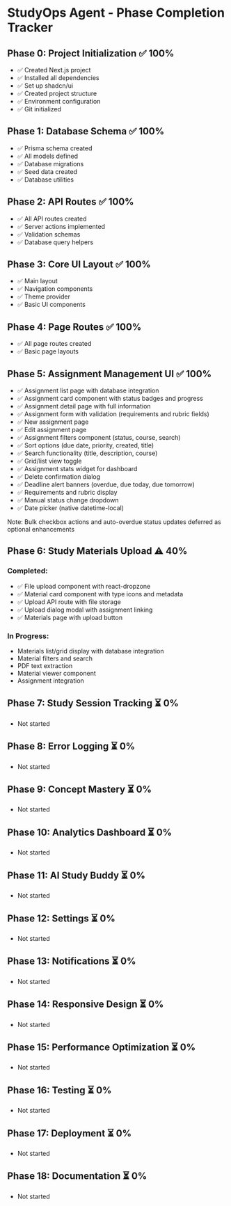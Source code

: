 # StudyOps Agent - Phase Completion Tracker

## Phase 0: Project Initialization ✅ 100%
- ✅ Created Next.js project
- ✅ Installed all dependencies
- ✅ Set up shadcn/ui
- ✅ Created project structure
- ✅ Environment configuration
- ✅ Git initialized

## Phase 1: Database Schema ✅ 100%
- ✅ Prisma schema created
- ✅ All models defined
- ✅ Database migrations
- ✅ Seed data created
- ✅ Database utilities

## Phase 2: API Routes ✅ 100%
- ✅ All API routes created
- ✅ Server actions implemented
- ✅ Validation schemas
- ✅ Database query helpers

## Phase 3: Core UI Layout ✅ 100%
- ✅ Main layout
- ✅ Navigation components
- ✅ Theme provider
- ✅ Basic UI components

## Phase 4: Page Routes ✅ 100%
- ✅ All page routes created
- ✅ Basic page layouts

## Phase 5: Assignment Management UI ✅ 100%
- ✅ Assignment list page with database integration
- ✅ Assignment card component with status badges and progress
- ✅ Assignment detail page with full information
- ✅ Assignment form with validation (requirements and rubric fields)
- ✅ New assignment page
- ✅ Edit assignment page
- ✅ Assignment filters component (status, course, search)
- ✅ Sort options (due date, priority, created, title)
- ✅ Search functionality (title, description, course)
- ✅ Grid/list view toggle
- ✅ Assignment stats widget for dashboard
- ✅ Delete confirmation dialog
- ✅ Deadline alert banners (overdue, due today, due tomorrow)
- ✅ Requirements and rubric display
- ✅ Manual status change dropdown
- ✅ Date picker (native datetime-local)

Note: Bulk checkbox actions and auto-overdue status updates deferred as optional enhancements

## Phase 6: Study Materials Upload ⚠️ 40%
### Completed:
- ✅ File upload component with react-dropzone
- ✅ Material card component with type icons and metadata
- ✅ Upload API route with file storage
- ✅ Upload dialog modal with assignment linking
- ✅ Materials page with upload button

### In Progress:
- Materials list/grid display with database integration
- Material filters and search
- PDF text extraction
- Material viewer component
- Assignment integration

## Phase 7: Study Session Tracking ⏳ 0%
- Not started

## Phase 8: Error Logging ⏳ 0%
- Not started

## Phase 9: Concept Mastery ⏳ 0%
- Not started

## Phase 10: Analytics Dashboard ⏳ 0%
- Not started

## Phase 11: AI Study Buddy ⏳ 0%
- Not started

## Phase 12: Settings ⏳ 0%
- Not started

## Phase 13: Notifications ⏳ 0%
- Not started

## Phase 14: Responsive Design ⏳ 0%
- Not started

## Phase 15: Performance Optimization ⏳ 0%
- Not started

## Phase 16: Testing ⏳ 0%
- Not started

## Phase 17: Deployment ⏳ 0%
- Not started

## Phase 18: Documentation ⏳ 0%
- Not started
